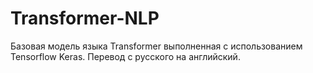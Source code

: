 # Transformer-NLP
Базовая модель языка Transformer выполненная с использованием Tensorflow Keras. Перевод с русского на английский.
